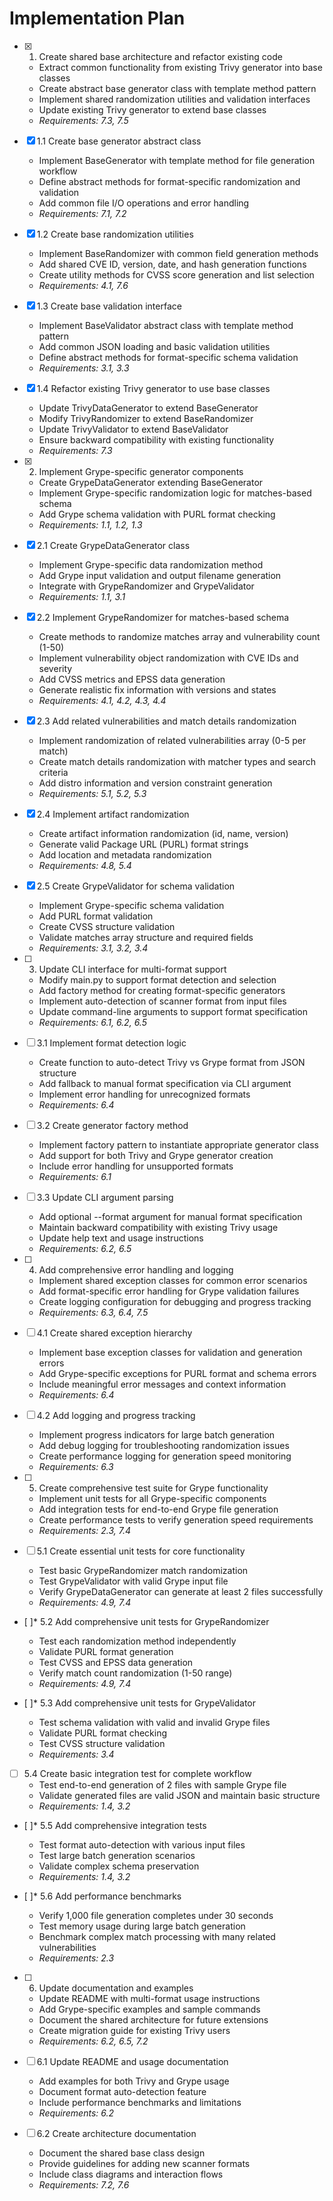 # Implementation Plan

- [x] 1. Create shared base architecture and refactor existing code
  - Extract common functionality from existing Trivy generator into base classes
  - Create abstract base generator class with template method pattern
  - Implement shared randomization utilities and validation interfaces
  - Update existing Trivy generator to extend base classes
  - _Requirements: 7.3, 7.5_

- [x] 1.1 Create base generator abstract class
  - Implement BaseGenerator with template method for file generation workflow
  - Define abstract methods for format-specific randomization and validation
  - Add common file I/O operations and error handling
  - _Requirements: 7.1, 7.2_

- [x] 1.2 Create base randomization utilities
  - Implement BaseRandomizer with common field generation methods
  - Add shared CVE ID, version, date, and hash generation functions
  - Create utility methods for CVSS score generation and list selection
  - _Requirements: 4.1, 7.6_

- [x] 1.3 Create base validation interface
  - Implement BaseValidator abstract class with template method pattern
  - Add common JSON loading and basic validation utilities
  - Define abstract methods for format-specific schema validation
  - _Requirements: 3.1, 3.3_

- [x] 1.4 Refactor existing Trivy generator to use base classes
  - Update TrivyDataGenerator to extend BaseGenerator
  - Modify TrivyRandomizer to extend BaseRandomizer
  - Update TrivyValidator to extend BaseValidator
  - Ensure backward compatibility with existing functionality
  - _Requirements: 7.3_

- [x] 2. Implement Grype-specific generator components
  - Create GrypeDataGenerator extending BaseGenerator
  - Implement Grype-specific randomization logic for matches-based schema
  - Add Grype schema validation with PURL format checking
  - _Requirements: 1.1, 1.2, 1.3_

- [x] 2.1 Create GrypeDataGenerator class
  - Implement Grype-specific data randomization method
  - Add Grype input validation and output filename generation
  - Integrate with GrypeRandomizer and GrypeValidator
  - _Requirements: 1.1, 3.1_

- [x] 2.2 Implement GrypeRandomizer for matches-based schema
  - Create methods to randomize matches array and vulnerability count (1-50)
  - Implement vulnerability object randomization with CVE IDs and severity
  - Add CVSS metrics and EPSS data generation
  - Generate realistic fix information with versions and states
  - _Requirements: 4.1, 4.2, 4.3, 4.4_

- [x] 2.3 Add related vulnerabilities and match details randomization
  - Implement randomization of related vulnerabilities array (0-5 per match)
  - Create match details randomization with matcher types and search criteria
  - Add distro information and version constraint generation
  - _Requirements: 5.1, 5.2, 5.3_

- [x] 2.4 Implement artifact randomization
  - Create artifact information randomization (id, name, version)
  - Generate valid Package URL (PURL) format strings
  - Add location and metadata randomization
  - _Requirements: 4.8, 5.4_

- [x] 2.5 Create GrypeValidator for schema validation
  - Implement Grype-specific schema validation
  - Add PURL format validation
  - Create CVSS structure validation
  - Validate matches array structure and required fields
  - _Requirements: 3.1, 3.2, 3.4_

- [ ] 3. Update CLI interface for multi-format support
  - Modify main.py to support format detection and selection
  - Add factory method for creating format-specific generators
  - Implement auto-detection of scanner format from input files
  - Update command-line arguments to support format specification
  - _Requirements: 6.1, 6.2, 6.5_

- [ ] 3.1 Implement format detection logic
  - Create function to auto-detect Trivy vs Grype format from JSON structure
  - Add fallback to manual format specification via CLI argument
  - Implement error handling for unrecognized formats
  - _Requirements: 6.4_

- [ ] 3.2 Create generator factory method
  - Implement factory pattern to instantiate appropriate generator class
  - Add support for both Trivy and Grype generator creation
  - Include error handling for unsupported formats
  - _Requirements: 6.1_

- [ ] 3.3 Update CLI argument parsing
  - Add optional --format argument for manual format specification
  - Maintain backward compatibility with existing Trivy usage
  - Update help text and usage instructions
  - _Requirements: 6.2, 6.5_

- [ ] 4. Add comprehensive error handling and logging
  - Implement shared exception classes for common error scenarios
  - Add format-specific error handling for Grype validation failures
  - Create logging configuration for debugging and progress tracking
  - _Requirements: 6.3, 6.4, 7.5_

- [ ] 4.1 Create shared exception hierarchy
  - Implement base exception classes for validation and generation errors
  - Add Grype-specific exceptions for PURL format and schema errors
  - Include meaningful error messages and context information
  - _Requirements: 6.4_

- [ ] 4.2 Add logging and progress tracking
  - Implement progress indicators for large batch generation
  - Add debug logging for troubleshooting randomization issues
  - Create performance logging for generation speed monitoring
  - _Requirements: 6.3_

- [ ] 5. Create comprehensive test suite for Grype functionality
  - Implement unit tests for all Grype-specific components
  - Add integration tests for end-to-end Grype file generation
  - Create performance tests to verify generation speed requirements
  - _Requirements: 2.3, 7.4_

- [ ] 5.1 Create essential unit tests for core functionality
  - Test basic GrypeRandomizer match randomization
  - Test GrypeValidator with valid Grype input file
  - Verify GrypeDataGenerator can generate at least 2 files successfully
  - _Requirements: 4.9, 7.4_

- [ ]* 5.2 Add comprehensive unit tests for GrypeRandomizer
  - Test each randomization method independently
  - Validate PURL format generation
  - Test CVSS and EPSS data generation
  - Verify match count randomization (1-50 range)
  - _Requirements: 4.9, 7.4_

- [ ]* 5.3 Add comprehensive unit tests for GrypeValidator
  - Test schema validation with valid and invalid Grype files
  - Validate PURL format checking
  - Test CVSS structure validation
  - _Requirements: 3.4_

- [ ] 5.4 Create basic integration test for complete workflow
  - Test end-to-end generation of 2 files with sample Grype file
  - Validate generated files are valid JSON and maintain basic structure
  - _Requirements: 1.4, 3.2_

- [ ]* 5.5 Add comprehensive integration tests
  - Test format auto-detection with various input files
  - Test large batch generation scenarios
  - Validate complex schema preservation
  - _Requirements: 1.4, 3.2_

- [ ]* 5.6 Add performance benchmarks
  - Verify 1,000 file generation completes under 30 seconds
  - Test memory usage during large batch generation
  - Benchmark complex match processing with many related vulnerabilities
  - _Requirements: 2.3_

- [ ] 6. Update documentation and examples
  - Update README with multi-format usage instructions
  - Add Grype-specific examples and sample commands
  - Document the shared architecture for future extensions
  - Create migration guide for existing Trivy users
  - _Requirements: 6.2, 6.5, 7.2_

- [ ] 6.1 Update README and usage documentation
  - Add examples for both Trivy and Grype usage
  - Document format auto-detection feature
  - Include performance benchmarks and limitations
  - _Requirements: 6.2_

- [ ] 6.2 Create architecture documentation
  - Document the shared base class design
  - Provide guidelines for adding new scanner formats
  - Include class diagrams and interaction flows
  - _Requirements: 7.2, 7.6_